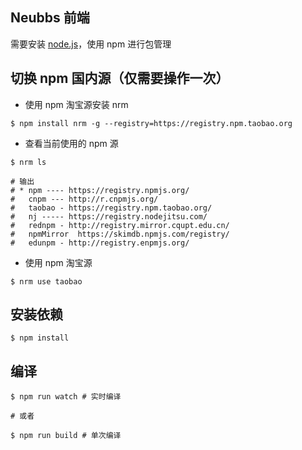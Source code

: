 ## Neubbs 前端

需要安装 [node.js](https://nodejs.org/zh-cn/)，使用 npm 进行包管理

## 切换 npm 国内源（仅需要操作一次）

- 使用 npm 淘宝源安装 nrm
```
$ npm install nrm -g --registry=https://registry.npm.taobao.org
```

- 查看当前使用的 npm 源
```
$ nrm ls

# 输出
# * npm ---- https://registry.npmjs.org/
#   cnpm --- http://r.cnpmjs.org/
#   taobao - https://registry.npm.taobao.org/
#   nj ----- https://registry.nodejitsu.com/
#   rednpm - http://registry.mirror.cqupt.edu.cn/
#   npmMirror  https://skimdb.npmjs.com/registry/
#   edunpm - http://registry.enpmjs.org/
```

- 使用 npm 淘宝源
```
$ nrm use taobao
```

## 安装依赖
```
$ npm install
```

## 编译
```
$ npm run watch # 实时编译

# 或者

$ npm run build # 单次编译
```

